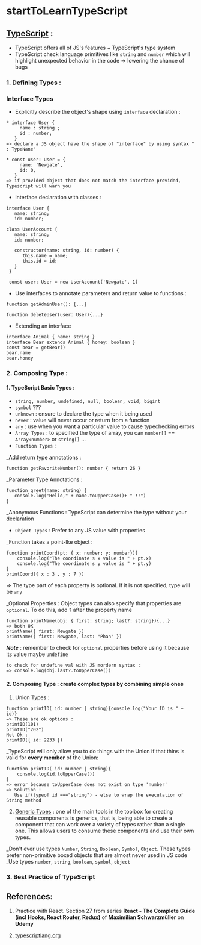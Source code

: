 # startToLearnTypeScript

## [TypeScript](https://www.typescriptlang.org) : 
 * TypeScript offers all of JS's features + TypeScript's type system
 * TypeScript check language primitives like `string` and `number` which will highlight unexpected behavior in the code => lowering the chance of bugs

### 1. Defining Types :
### Interface Types
  * Explicitly describe the object's shape using `interface` declaration : 
```
* interface User { 
     name : string ; 
     id : number; 
   }
=> declare a JS object have the shape of "interface" by using syntax " : TypeNane"

* const user: User = { 
     name: 'Newgate', 
     id: 0, 
   } 
=> if provided object that does not match the interface provided, Typescript will warn you
```

  * Interface declaration with classes : 
```
interface User {
   name: string;
   id: number;
 
class UserAccount {
   name: string;
   id: number;
   
   constructor(name: string, id: number) {
      this.name = name;
      this.id = id;
   }
 }
 
 const user: User = new UserAccount('Newgate', 1)
```

 * Use interfaces to annotate parameters and return value to functions : 
```
function getAdminUser(): {...}

function deleteUser(user: User){...}
```

 * Extending an interface
```
interface Animal { name: string }
interface Bear extends Animal { honey: boolean }
const bear = getBear()
bear.name
bear.honey
```

### 2. Composing Type : 
 #### 1. TypeScript Basic Types : 
* `string, number, undefined, null, boolean, void, bigint`
* `symbol` ???
* `unknown` : ensure to declare the type when it being used
* `never` : value will never occur or return from a function
* `any` : use when you want a particular value to cause typechecking errors
* `Array Types` : to specified the type of array, you can `number[]` == `Array<number>` or `string[]` ...
* `Function Types` :

_Add return type annotations : 
```
function getFavoriteNumber(): number { return 26 }
```

_Parameter Type Annotations :  
```
function greet(name: string) {
   console.log('Hello," + name.toUpperCase()+ " !!")
}
```
_Anonymous Functions : TypeScript can determine the type without your declaration

* `Object Types` : Prefer to any JS value with properties

_Function takes a point-lke object :
```
function printCoord(pt: { x: number; y: number}){
    console.log("The coordinate's x value is " + pt.x)
    console.log("The coordinate's y value is " + pt.y)
}
printCoord({ x : 3 , y : 7 })
```
=> The type part of each property is optional. If it is not specified, type will be `any`

_Optional Properties : Object types can also specify that properties are `optional`. To do this, add `?` after the property name
```
function printName(obj: { first: string; last?: string}){...}
=> both OK
printName({ first: Newgate })
printName({ first: Newgate, last: "Phan" })
```
***Note*** : remember to check for `optional` properties before using it because its value maybe `undefine`
```
to check for undefine val with JS mordern syntax : 
=> console.log(obj.last?.toUpperCase())
```


 #### 2. Composing Type : create complex types by combining simple ones
  1. Union Types : 
```
function printID( id: number | string){console.log("Your ID is " + id)}
=> These are ok options :
printID(101)
printID("202")
Not Ok : 
printID({ id: 2233 })
```

_TypeScript will only allow you to do things with the Union if that thins is valid for **every member** of the Union:
```
function printID( id: number | string){
    console.log(id.toUpperCase())
}
=> error because toUpperCase does not exist on type 'number'
=> Solution :
   Use if(typeof id ==="string") - else to wrap the executation of String method
```

  2. [Generic Types](https://www.typescriptlang.org/docs/handbook/2/generics.html) : one of the main tools in the toolbox for creating reusable components is generics, that is, being able to create a component that can work over a variety of types rather than a single one. This allows users to consume these components and use their own types.

_Don't ever use types `Number`, `String`, `Boolean`, `Symbol`, `Object`. These types prefer non-primitive boxed objects that are almost never used in JS code
_Use types `number`, `string`, `boolean`, `symbol`, `object` 




### 3. Best Practice of TypeScript



## References:
  1. Practice with React. Section 27 from series
**React - The Complete Guide (incl Hooks, React Router, Redux)** of **Maximilian Schwarzmüller** on **Udemy**

  2. [typescriptlang.org](https://www.typescriptlang.org/)
